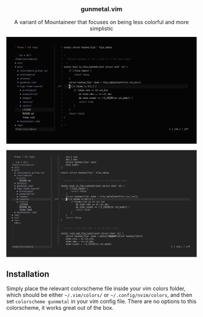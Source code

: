 <h3 align="center">gunmetal.vim</h3>

<p align="center">A variant of Mountaineer that focuses on being less colorful and more simplistic</p>

<p align ="center"

![img](scrots/gunmetal.png)

</p>

<p align ="center"

![img](scrots/gunmetal-grey.png)

</p>

## Installation

Simply place the relevant colorscheme file inside your vim colors folder, which should be either `~/.vim/colors/` or `~/.config/nvim/colors`, and then set `colorscheme gunmetal` in your vim config file. There are no options to this colorscheme, it works great out of the box.
